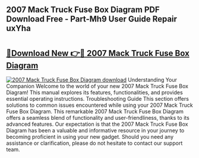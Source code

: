 ## 2007 Mack Truck Fuse Box Diagram PDF Download Free - Part-Mh9 User Guide Repair uxYha

# <h2><a href="http://dfsae5.blite.top/?on=2007+Mack+Truck+Fuse+Box+Diagram">🔗Download New 👉🔴 2007 Mack Truck Fuse Box Diagram</a></h2>

[![2007 Mack Truck Fuse Box Diagram download](https://i.imgur.com/lujVjoI.png)](http://dfsae5.blite.top/?on=2007+Mack+Truck+Fuse+Box+Diagram)
Understanding Your Companion Welcome to the world of your new 2007 Mack Truck Fuse Box Diagram! This manual explores its features, functionalities, and provides essential operating instructions. Troubleshooting Guide This section offers solutions to common issues encountered while using your 2007 Mack Truck Fuse Box Diagram. This remarkable 2007 Mack Truck Fuse Box Diagram offers a seamless blend of functionality and user-friendliness, thanks to its advanced features. Our expectation is that the 2007 Mack Truck Fuse Box Diagram has been a valuable and informative resource in your journey to becoming proficient in using your new gadget. Should you need any assistance or clarification, please do not hesitate to contact our support team.
